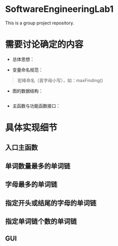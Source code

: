 # SoftwareEngineeringLab1
This is a group project repository.

# 需要讨论确定的内容

* 总体思想：



* 变量命名规范：

> 驼峰命名（首字母小写），如：maxFinding()

* 图的数据结构：

```c++

```



* 主函数与功能函数接口：

# 具体实现细节

## 入口主函数

## 单词数量最多的单词链

## 字母最多的单词链

## 指定开头或结尾的字母的单词链

## 指定单词链个数的单词链

## GUI

